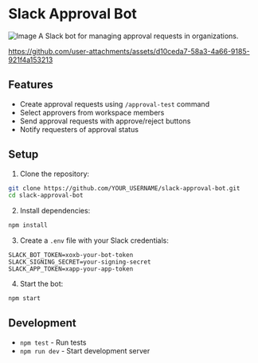 # Slack Approval Bot
![Image](https://github.com/user-attachments/assets/01feb825-33a8-470f-bb3b-5f2614dd9aeb)
A Slack bot for managing approval requests in organizations.


https://github.com/user-attachments/assets/d10ceda7-58a3-4a66-9185-921f4a153213



## Features

- Create approval requests using `/approval-test` command
- Select approvers from workspace members
- Send approval requests with approve/reject buttons
- Notify requesters of approval status

## Setup

1. Clone the repository:

```bash
git clone https://github.com/YOUR_USERNAME/slack-approval-bot.git
cd slack-approval-bot
```

2. Install dependencies:

```bash
npm install
```

3. Create a `.env` file with your Slack credentials:

```env
SLACK_BOT_TOKEN=xoxb-your-bot-token
SLACK_SIGNING_SECRET=your-signing-secret
SLACK_APP_TOKEN=xapp-your-app-token
```

4. Start the bot:

```bash
npm start
```

## Development

- `npm test` - Run tests
- `npm run dev` - Start development server


